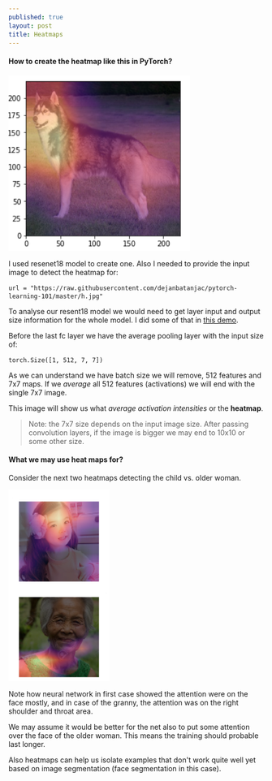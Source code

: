 ```yaml
---
published: true
layout: post
title: Heatmaps
---
```


#### How to create the heatmap like this in PyTorch?

![IMG](/images/heatmap1.png)

I used resenet18 model to create one. Also I needed to provide the input image to detect the heatmap for:

    url = "https://raw.githubusercontent.com/dejanbatanjac/pytorch-learning-101/master/h.jpg"

To analyse our resent18 model we would need to get layer input and output size information for the whole model. I did some of that in [this demo](https://gist.github.com/dejanbatanjac/61329992b21fa0e8e02a1d8a5c38079d).

Before the last fc layer we have the average pooling layer with the input size of:

    torch.Size([1, 512, 7, 7])

As we can understand we have batch size we will remove, 512 features and 7x7 maps. If we *average* all 512 features (activations) we will end with the single 7x7 image.

This image will show us what *average activation intensities* or the **heatmap**. 

> Note: the 7x7 size depends on the input image size. After passing convolution layers, if the image is bigger we may end to 10x10 or some other size.

#### What we may use heat maps for?

Consider the next two heatmaps detecting the child vs. older woman.

![IMG](/images/heatmap2.png) 

Note how neural network in first case showed the attention were on the face mostly, and in case of the granny, the attention was on the right shoulder and throat area. 

We may assume it would be better for the net also to put some attention over the face of the older woman. This means the training should probable last longer.

Also heatmaps can help us isolate examples that don't work quite well yet based on image segmentation (face segmentation in this case). 

